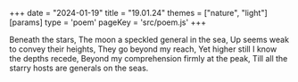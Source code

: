 +++
date = "2024-01-19"
title = "19.01.24"
themes = ["nature", "light"]
[params]
  type = 'poem'
  pageKey = 'src/poem.js'
+++

Beneath the stars,
The moon a speckled general in the sea,
Up seems weak to convey their heights,
They go beyond my reach,
Yet higher still I know the depths recede,
Beyond my comprehension firmly at the peak,
Till all the starry hosts are generals on the seas.
